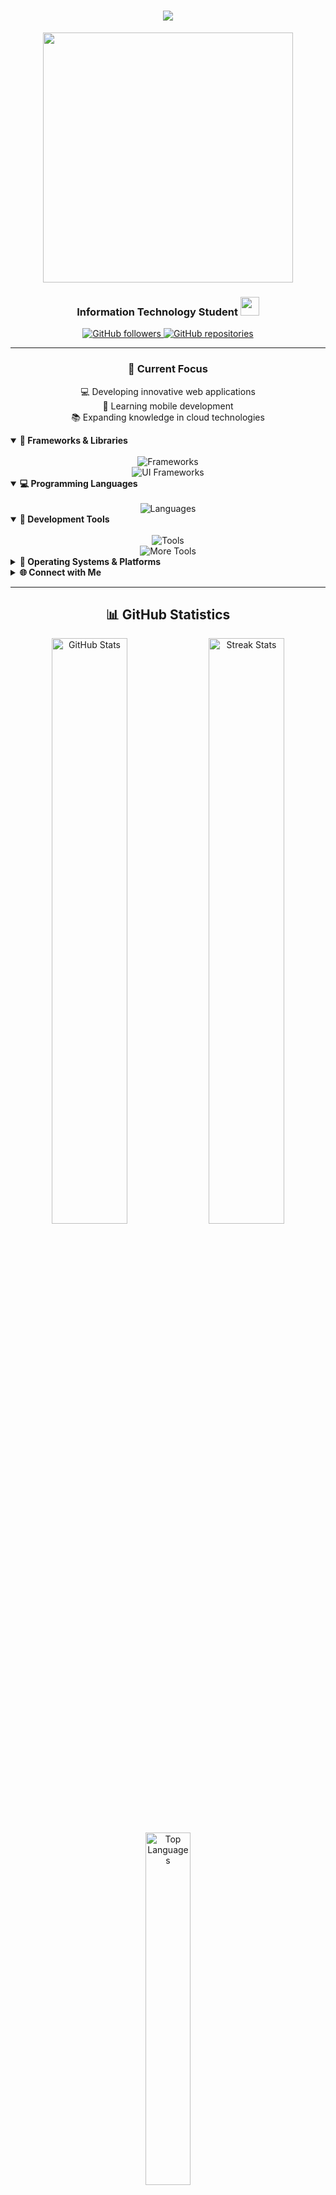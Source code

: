 <h1 align="center">
    <img src="https://readme-typing-svg.herokuapp.com?font=Kanit&weight=600&size=40&center=true&vCenter=true&width=800&height=100&duration=4000&lines=Welcome+to+my+Digital+World!+%F0%9F%8C%9F;I'm+Thanwa%2C+Pongsakorn+Thongrak!;Always+Learning%2C+Always+Growing!+%F0%9F%8C%B1" />
</h1>

<div align="center">
    <img src="https://media.giphy.com/media/qgQUggAC3Pfv687qPC/giphy.gif" width="400px"/>
</div>

<h3 align="center">
    Information Technology Student
    <img src="https://media.tenor.com/uUNcnHwYJQEAAAAj/running-pikachu-transparent-snivee.gif" height="30px"/>
</h3>

<div align="center">
    <a href="https://github.com/decemberlnwza007">
        <img src="https://img.shields.io/github/followers/decemberlnwza007?label=Followers&style=social" alt="GitHub followers">
    </a>
    <a href="https://github.com/decemberlnwza007?tab=repositories">
        <img src="https://img.shields.io/badge/Projects-View%20All-blue?style=flat&logo=github" alt="GitHub repositories">
    </a>
</div>

---

<h3 align="center">🎯 Current Focus</h3>
<p align="center">
    💻 Developing innovative web applications<br>
    📱 Learning mobile development<br>
    📚 Expanding knowledge in cloud technologies
</p>

<details open>
<summary><b>🚀 Frameworks & Libraries</b></summary>
<br>
<div align="center">
    <img src="https://skillicons.dev/icons?i=react,vue,vite,nextjs,nodejs,express,laravel,flask,jquery" alt="Frameworks"/>
    <br>
    <img src="https://skillicons.dev/icons?i=bootstrap,materialui,tailwind,threejs" alt="UI Frameworks"/>
</div>
</details>

<details open>
<summary><b>💻 Programming Languages</b></summary>
<br>
<div align="center">
    <img src="https://skillicons.dev/icons?i=html,css,php,py,js,ts,c,cs,flutter" alt="Languages"/>
</div>
</details>

<details open>
<summary><b>🔧 Development Tools</b></summary>
<br>
<div align="center">
    <img src="https://skillicons.dev/icons?i=bash,blender,bun,docker,figma,firebase,git,github,vscode" alt="Tools"/>
    <br>
    <img src="https://skillicons.dev/icons?i=gmail,mysql,npm,ps,ai,postman,pr,vercel,arduino,pycharm" alt="More Tools"/>
</div>
</details>

<details>
<summary><b>💫 Operating Systems & Platforms</b></summary>
<br>
<div align="center">
    <img src="https://skillicons.dev/icons?i=windows,kali,linux,ubuntu,apple" alt="OS"/>
</div>
</details>

<details>
<summary><b>🌐 Connect with Me</b></summary>
<br>
<div align="center">
    <img src="https://skillicons.dev/icons?i=instagram,discord,twitter" alt="Social Media"/>
</div>
</details>

---

<h2 align="center">📊 GitHub Statistics</h2>

<div align="center">
    <img width="49%" src="https://github-readme-stats-salesp07.vercel.app/api?username=decemberlnwza007&count_private=true&show_icons=true&theme=tokyonight&hide_border=true" alt="GitHub Stats" />
    <img width="49%" src="https://github-readme-streak-stats.herokuapp.com/?user=decemberlnwza007&theme=tokyonight&hide_border=true" alt="Streak Stats" />
</div>

<div align="center">
    <img width="38%" src="https://github-readme-stats-salesp07.vercel.app/api/top-langs/?username=decemberlnwza007&layout=compact&theme=tokyonight&hide_border=true&hide=HTML&langs_count=8" alt="Top Languages" />
</div>

---

<div align="center">
    <img src="https://komarev.com/ghpvc/?username=decemberlnwza007&color=blueviolet&style=flat-square&label=Profile+Views" alt="Profile Views"/>
</div>

<h3 align="center">Thank you for visiting! 🙏</h3>
